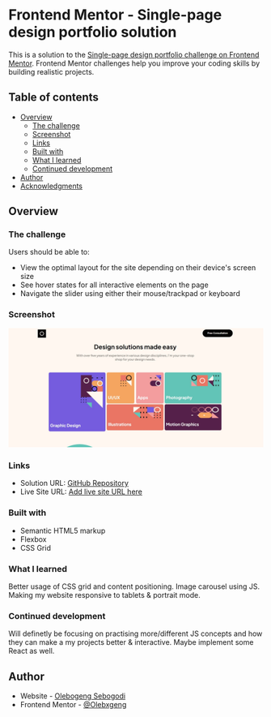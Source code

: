 # Frontend Mentor - Single-page design portfolio solution

This is a solution to the [Single-page design portfolio challenge on Frontend Mentor](https://www.frontendmentor.io/challenges/singlepage-design-portfolio-2MMhyhfKVo). Frontend Mentor challenges help you improve your coding skills by building realistic projects. 

## Table of contents

- [Overview](#overview)
  - [The challenge](#the-challenge)
  - [Screenshot](#screenshot)
  - [Links](#links)
  - [Built with](#built-with)
  - [What I learned](#what-i-learned)
  - [Continued development](#continued-development)
- [Author](#author)
- [Acknowledgments](#acknowledgments)


## Overview

### The challenge

Users should be able to:

- View the optimal layout for the site depending on their device's screen size
- See hover states for all interactive elements on the page
- Navigate the slider using either their mouse/trackpad or keyboard

### Screenshot

![](./screenshot.jpg)



### Links

- Solution URL: [GitHub Repository](https://github.com/Olebxgeng/Single-Page-Design-Portfolio)
- Live Site URL: [Add live site URL here](https://your-live-site-url.com)

### Built with

- Semantic HTML5 markup
- Flexbox
- CSS Grid


### What I learned

Better usage of CSS grid and content positioning. Image carousel using JS. Making my website responsive to tablets & portrait mode.



### Continued development

Will definetly be focusing on practising more/different JS concepts and how they can make a my projects better & interactive. Maybe implement some React as well.


## Author

- Website - [Olebogeng Sebogodi](https://www.your-site.com)
- Frontend Mentor - [@Olebxgeng](https://www.frontendmentor.io/profile/Olebxgeng)

